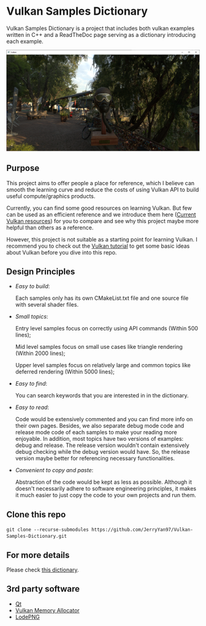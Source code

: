 # Vulkan Samples Dictionary

Vulkan Samples Dictionary is a project that includes both vulkan examples written in C++ and a ReadTheDoc page serving as a dictionary introducing each example.

![Examples Images](./img/helmetIBL.png)

## Purpose

This project aims to offer people a place for reference, which I believe can smooth the learning curve and reduce the costs of using Vulkan API to build useful compute/graphics products.

Currently, you can find some good resources on learning Vulkan. But few can be used as an efficient reference and we introduce them here ([Current Vulkan resources](https://vulkan-samples-dictionary.readthedocs.io/en/latest/#current-vulkan-resources)) for you to compare and see why this project maybe more helpful than others as a reference.

However, this project is not suitable as a starting point for learning Vulkan. I recommend you to check out the [Vulkan tutorial](https://vulkan-tutorial.com/) to get some basic ideas about Vulkan before you dive into this repo.

## Design Principles

* *Easy to build*:

  Each samples only has its own CMakeList.txt file and one source file with several shader files.

* *Small topics*:

  Entry level samples focus on correctly using API commands (Within 500 lines);

  Mid level samples focus on small use cases like triangle rendering (Within 2000 lines);

  Upper level samples focus on relatively large and common topics like deferred rendering (Within 5000 lines);

* *Easy to find*:

  You can search keywords that you are interested in in the dictionary.

* *Easy to read*:

  Code would be extensively commented and you can find more info on their own pages. Besides, we also separate debug mode code and release mode code of each samples to make your reading more enjoyable. In addition, most topics have two versions of examples: debug and release. The release version wouldn't contain extensively debug checking while the debug version would have. So, the release version maybe better for referencing necessary functionalities.

* *Convenient to copy and paste*:

  Abstraction of the code would be kept as less as possible. Although it doesn't necessarily adhere to software engineering principles, it makes it much easier to just copy the code to your own projects and run them.

## Clone this repo

`git clone --recurse-submodules https://github.com/JerryYan97/Vulkan-Samples-Dictionary.git`

## For more details

Please check [this dictionary](https://vulkan-samples-dictionary.readthedocs.io/en/latest/#).

## 3rd party software

* [Qt](https://www.qt.io/?hsLang=en)
* [Vulkan Memory Allocator](https://gpuopen.com/vulkan-memory-allocator/)
* [LodePNG](https://github.com/lvandeve/lodepng)